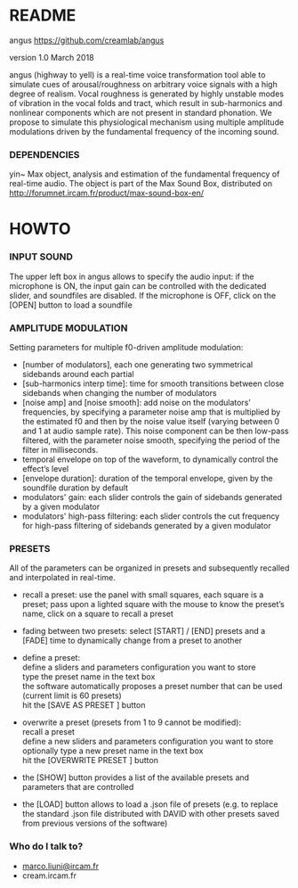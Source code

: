 # README #

angus
https://github.com/creamlab/angus

version 1.0
March 2018

angus (highway to yell) is a real-time voice transformation tool able to simulate cues of arousal/roughness on arbitrary voice signals with a high degree of realism. 
Vocal roughness is generated by highly unstable modes of vibration in the vocal folds and tract, which result in sub-harmonics and nonlinear components which are not present in standard phonation. We propose to simulate this physiological mechanism using multiple amplitude modulations driven by the fundamental frequency of the incoming sound.

### DEPENDENCIES ###
yin~ Max object, analysis and estimation of the fundamental frequency of real-time audio. 
The object is part of the Max Sound Box, distributed on http://forumnet.ircam.fr/product/max-sound-box-en/

# HOWTO

### INPUT SOUND ###

The upper left box in angus allows to specify the audio input: if the microphone is ON, the input gain can be controlled with the dedicated slider, and soundfiles are disabled.
If the microphone is OFF, click on the [OPEN] button to load a soundfile 


### AMPLITUDE MODULATION ###

Setting parameters for multiple f0-driven amplitude modulation:

* [number of modulators], each one generating two symmetrical sidebands around each partial
* [sub-harmonics interp time]: time for smooth transitions between close sidebands when changing the number of modulators
* [noise amp] and [noise smooth]: add noise on the modulators’ frequencies, by specifying a parameter noise amp that is multiplied by the estimated f0 and then by the noise value itself (varying between 0 and 1 at audio sample rate). This noise component can be then low-pass filtered, with the parameter noise smooth, specifying the period of the filter in milliseconds.
* temporal envelope on top of the waveform, to dynamically control the effect’s
level
* [envelope duration]: duration of the temporal envelope, given by the soundfile duration by default
* modulators' gain: each slider controls the gain of sidebands generated by a given modulator
* modulators' high-pass filtering: each slider controls the cut frequency for high-pass filtering of sidebands generated by a given modulator

### PRESETS ###

All of the parameters can be organized in presets and subsequently recalled and interpolated in real-time. 

* recall a preset: use the panel with small squares, each square is a preset; pass upon a lighted square with the mouse to know the preset’s name, click on a square to recall a preset

* fading between two presets: select [START] / [END] presets and a [FADE] time to dynamically change from a preset to another

* define a preset:<br/>
define a sliders and parameters configuration you want to store<br/>
type the preset name in the text box<br/>
the software automatically proposes a preset number that can be used (current limit is 60 presets)<br/>
hit the [SAVE AS PRESET <n>] button<br/>

* overwrite a preset (presets from 1 to 9 cannot be modified):<br/>
recall a preset<br/>
define a new sliders and parameters configuration you want to store<br/>
optionally type a new preset name in the text box<br/>
hit the [OVERWRITE PRESET <n>] button<br/>

* the [SHOW] button provides a list of the available presets and parameters that are controlled

* the [LOAD] button allows to load a .json file of presets (e.g. to replace the standard .json file distributed with DAVID with other presets saved from previous versions of the software)


### Who do I talk to? ###

* marco.liuni@ircam.fr
* cream.ircam.fr
